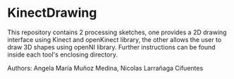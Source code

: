 # KinectDrawing
This repository contains 2 processing sketches, one provides a 2D drawing interface using Kinect and openKinect library, the other allows the user to draw 3D shapes using openNI library. Further instructions can be found inside each tool's enclosing directory.

Authors: Angela María Muñoz Medina, Nicolas Larrañaga Cifuentes
